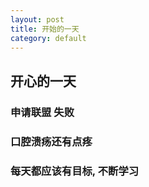 ```yaml
---
layout: post
title: 开始的一天
category: default
---
```


## 开心的一天
### 申请联盟  失败
### 口腔溃疡还有点疼
### 每天都应该有目标, 不断学习